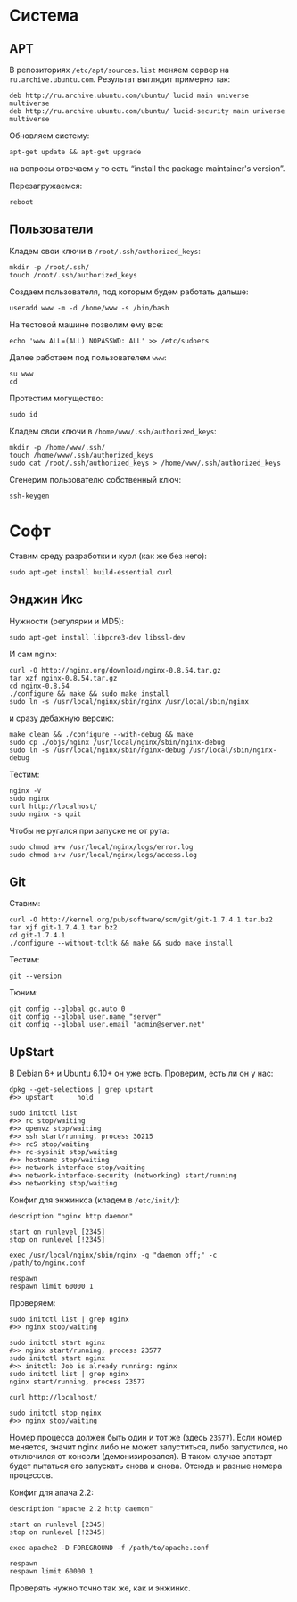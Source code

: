 
Система
=======

APT
---

В репозиториях `/etc/apt/sources.list` меняем сервер на `ru.archive.ubuntu.com`.
Результат выглядит примерно так:

	deb http://ru.archive.ubuntu.com/ubuntu/ lucid main universe multiverse
	deb http://ru.archive.ubuntu.com/ubuntu/ lucid-security main universe multiverse

Обновляем систему:

	apt-get update && apt-get upgrade

на вопросы отвечаем `y` то есть “install the package maintainer's version”.

Перезагружаемся:

	reboot

Пользователи
------------

Кладем свои ключи в `/root/.ssh/authorized_keys`:

	mkdir -p /root/.ssh/
	touch /root/.ssh/authorized_keys

Создаем пользователя, под которым будем работать дальше:

	useradd www -m -d /home/www -s /bin/bash

На тестовой машине позволим ему все:

	echo 'www ALL=(ALL) NOPASSWD: ALL' >> /etc/sudoers

Далее работаем под пользователем `www`:

	su www
	cd

Протестим могущество:

	sudo id

Кладем свои ключи в `/home/www/.ssh/authorized_keys`:

	mkdir -p /home/www/.ssh/
	touch /home/www/.ssh/authorized_keys
	sudo cat /root/.ssh/authorized_keys > /home/www/.ssh/authorized_keys

Сгенерим пользователю собственный ключ:

	ssh-keygen

Софт
====

Ставим среду разработки и курл (как же без него):

	sudo apt-get install build-essential curl


Энджин Икс
----------


Нужности (регулярки и MD5):

	sudo apt-get install libpcre3-dev libssl-dev


И сам nginx:

	curl -O http://nginx.org/download/nginx-0.8.54.tar.gz
	tar xzf nginx-0.8.54.tar.gz
	cd nginx-0.8.54
	./configure && make && sudo make install
	sudo ln -s /usr/local/nginx/sbin/nginx /usr/local/sbin/nginx

и сразу дебажную версию:

	make clean && ./configure --with-debug && make
	sudo cp ./objs/nginx /usr/local/nginx/sbin/nginx-debug
	sudo ln -s /usr/local/nginx/sbin/nginx-debug /usr/local/sbin/nginx-debug

Тестим:

	nginx -V
	sudo nginx
	curl http://localhost/
	sudo nginx -s quit

Чтобы не ругался при запуске не от рута:

	sudo chmod a+w /usr/local/nginx/logs/error.log
	sudo chmod a+w /usr/local/nginx/logs/access.log


Git
---


Ставим:

	curl -O http://kernel.org/pub/software/scm/git/git-1.7.4.1.tar.bz2
	tar xjf git-1.7.4.1.tar.bz2
	cd git-1.7.4.1
	./configure --without-tcltk && make && sudo make install

Тестим:

	git --version

Тюним:

	git config --global gc.auto 0
	git config --global user.name "server"
	git config --global user.email "admin@server.net"


UpStart
---

В Debian 6+ и Ubuntu 6.10+ он уже есть.
Проверим, есть ли он у нас:

	dpkg --get-selections | grep upstart
	#>> upstart      hold
	
	sudo initctl list
	#>> rc stop/waiting
	#>> openvz stop/waiting
	#>> ssh start/running, process 30215
	#>> rcS stop/waiting
	#>> rc-sysinit stop/waiting
	#>> hostname stop/waiting
	#>> network-interface stop/waiting
	#>> network-interface-security (networking) start/running
	#>> networking stop/waiting

Конфиг для энжинкса (кладем в `/etc/init/`):

	description "nginx http daemon"
	
	start on runlevel [2345]
	stop on runlevel [!2345]
	
	exec /usr/local/nginx/sbin/nginx -g "daemon off;" -c /path/to/nginx.conf
	
	respawn
	respawn limit 60000 1

Проверяем:

	sudo initctl list | grep nginx
	#>> nginx stop/waiting
	
	sudo initctl start nginx
	#>> nginx start/running, process 23577
	sudo initctl start nginx
	#>> initctl: Job is already running: nginx
	sudo initctl list | grep nginx
	nginx start/running, process 23577
	
	curl http://localhost/
	
	sudo initctl stop nginx
	#>> nginx stop/waiting

Номер процесса должен быть один и тот же (здесь `23577`). Если номер меняется, значит nginx либо не может запуститься, либо запустился, но отключился от консоли (демонизировался). В таком случае апстарт будет пытаться его запускать снова и снова. Отсюда и разные номера процессов.


Конфиг для апача 2.2:

	description "apache 2.2 http daemon"
	
	start on runlevel [2345]
	stop on runlevel [!2345]
	
	exec apache2 -D FOREGROUND -f /path/to/apache.conf
	
	respawn
	respawn limit 60000 1

Проверять нужно точно так же, как и энжинкс.



